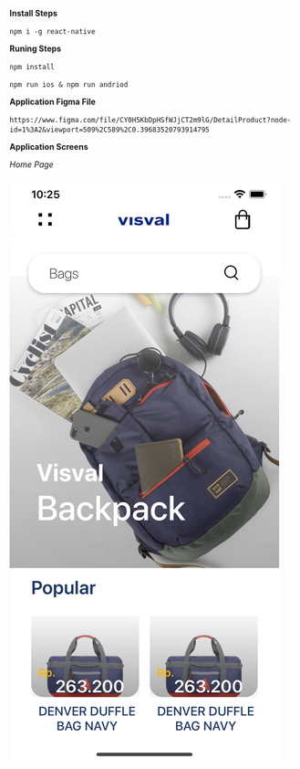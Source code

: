 **Install Steps**

`npm i -g react-native`

**Runing Steps**

`npm install`

`npm run ios & npm run andriod` 

**Application Figma File**

`https://www.figma.com/file/CY0H5KbDpHSfWJjCT2m9lG/DetailProduct?node-id=1%3A2&viewport=509%2C589%2C0.39683520793914795`

**Application Screens**

_Home Page_

![](./images/home.png)
